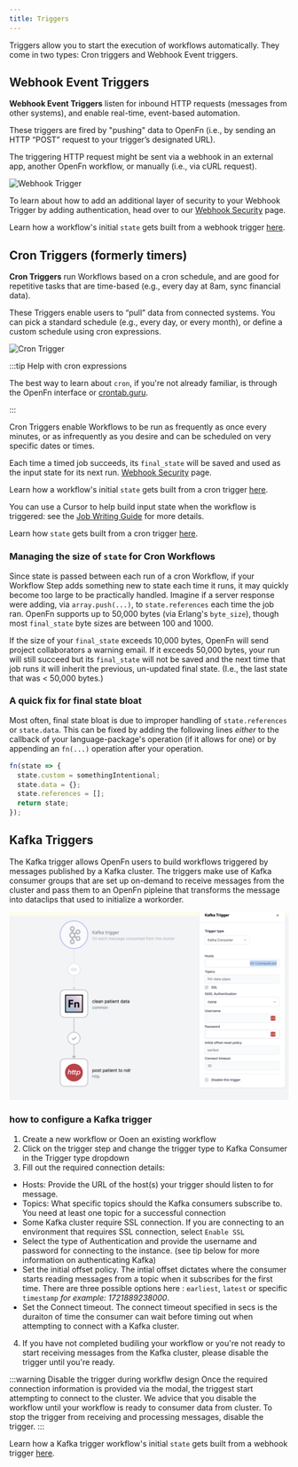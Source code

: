 ```yaml
---
title: Triggers
---
```


Triggers allow you to start the execution of workflows automatically. They come
in two types: Cron triggers and Webhook Event triggers.

## Webhook Event Triggers

**Webhook Event Triggers** listen for inbound HTTP requests (messages from other
systems), and enable real-time, event-based automation.

These triggers are fired by "pushing" data to OpenFn (i.e., by sending an HTTP
“POST” request to your trigger’s designated URL).

The triggering HTTP request might be sent via a webhook in an external app,
another OpenFn workflow, or manually (i.e., via cURL request).

![Webhook Trigger](/img/webhook_trigger.png)

To learn about how to add an additional layer of security to your Webhook
Trigger by adding authentication, head over to our
[Webhook Security](../manage-projects/webhook-auth.md) page.

Learn how a workflow's initial `state` gets built from a webhook trigger
[here](../jobs/state#webhook-triggered-runs).

## Cron Triggers (formerly timers)

**Cron Triggers** run Workflows based on a cron schedule, and are good for
repetitive tasks that are time-based (e.g., every day at 8am, sync financial
data).

These Triggers enable users to “pull” data from connected systems. You can pick
a standard schedule (e.g., every day, or every month), or define a custom
schedule using cron expressions.

![Cron Trigger](/img/cron_trigger.png)

:::tip Help with cron expressions

The best way to learn about `cron`, if you're not already familiar, is through
the OpenFn interface or
<a href="https://crontab.guru" target="_blank">crontab.guru</a>.

:::

Cron Triggers enable Workflows to be run as frequently as once every minutes, or
as infrequently as you desire and can be scheduled on very specific dates or
times.

Each time a timed job succeeds, its `final_state` will be saved and used as the
input state for its next run.
[Webhook Security](../manage-projects/webhook-auth.md) page.

Learn how a workflow's initial `state` gets built from a cron trigger
[here](../jobs/state#cron-triggered-runs).

You can use a Cursor to help build input state when the workflow is triggered:
see the [Job Writing Guide](../jobs/job-writing-guide#using-cursors) for more
details.

Learn how `state` gets built from a cron trigger
[here](../jobs/state#cron-triggered-runs).

### Managing the size of `state` for Cron Workflows

Since state is passed between each run of a cron Workflow, if your Workflow Step
adds something new to state each time it runs, it may quickly become too large
to be practically handled. Imagine if a server response were adding, via
`array.push(...)`, to `state.references` each time the job ran. OpenFn supports
up to 50,000 bytes (via Erlang's `byte_size`), though most `final_state` byte
sizes are between 100 and 1000.

If the size of your `final_state` exceeds 10,000 bytes, OpenFn will send project
collaborators a warning email. If it exceeds 50,000 bytes, your run will still
succeed but its `final_state` will not be saved and the next time that job runs
it will inherit the previous, un-updated final state. (I.e., the last state that
was < 50,000 bytes.)

### A quick fix for final state bloat

Most often, final state bloat is due to improper handling of `state.references`
or `state.data`. This can be fixed by adding the following lines _either_ to the
callback of your language-package's operation (if it allows for one) or by
appending an `fn(...)` operation after your operation.

```js
fn(state => {
  state.custom = somethingIntentional;
  state.data = {};
  state.references = [];
  return state;
});
```

## Kafka Triggers

The Kafka trigger allows OpenFn users to build workflows triggered by messages 
published by a Kafka cluster. The triggers make use of Kafka consumer groups that are 
set up on-demand to  receive messages from the cluster and pass them to an OpenFn pipleine 
that transforms the message into dataclips that used to initialize a workorder. 

![Configuring Kafka Trigger](/img/configuring-kafka.png)

### how to configure a Kafka trigger
1. Create a new workflow or Ooen an existing workflow
2. Click on the trigger step and change the trigger type to Kafka Consumer in the Trigger type dropdown
3. Fill out the required connection details: 
  - Hosts: Provide the URL of the host(s) your trigger should listen to for message.
  - Topics: What specific topics should the Kafka consumers subscribe to. You need at 
  least one topic for a successful connection
  - Some Kafka cluster require SSL connection. If you are connecting to an environment 
  that requires SSL connection, select `Enable SSL`
  - Select the type of Authentication and provide the username and password for 
  connecting to the instance. (see tip below for more information on authenticating Kafka)
  - Set the initial offset policy. The intial offset dictates where the consumer starts 
  reading messages from a topic when it subscribes for the first time. There are three 
  possible options here : `earliest`, `latest` or specific `timestamp` *for example: 1721889238000*.
  - Set the Connect timeout. The connect timeout specified in secs is the duraiton of time 
  the consumer can wait before timing out when attempting to connect with a Kafka cluster.
4. If you have not completed budiling your workflow or you're not ready to start receiving messages 
from the Kafka cluster, please disable the trigger until you're ready.  

:::warning Disable the trigger during workflw design
Once the required connection information is provided via the modal, the triggest start attempting to connect to the 
cluster. We advice that you disable the workflow until your workflow is ready to consumer data from cluster. To stop 
the trigger from receiving and processing messages, disable the trigger.
:::

Learn how a Kafka trigger workflow's initial `state` gets built from a webhook trigger
[here](../jobs/state#kafka-triggered-runs).